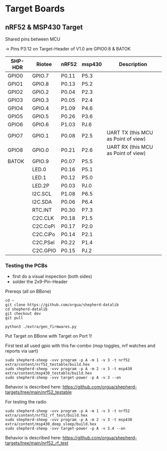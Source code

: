 # Target Boards

## nRF52 & MSP430 Target

Shared pins between MCU

-> Pins P3:12 on Target-Header of V1.0 are GPIO0:8 & BATOK

| SHP-HDR | Riotee   | nRF52 | msp430 | Description                         |
|---------|----------|-------|--------|-------------------------------------|
| GPIO0   | GPIO.7   | P0.11 | P5.3   |                                     |
| GPIO1   | GPIO.8   | P0.13 | P5.2   |                                     |
| GPIO2   | GPIO.2   | P0.04 | P2.3   |                                     |
| GPIO3   | GPIO.3   | P0.05 | P2.4   |                                     |
| GPIO4   | GPIO.4   | P1.09 | P4.6   |                                     |
| GPIO5   | GPIO.5   | P0.26 | P3.6   |                                     |
| GPIO6   | GPIO.6   | P1.03 | PJ.6   |                                     |
| GPIO7   | GPIO.1   | P0.08 | P2.5   | UART TX (this MCU as Point of view) |
| GPIO8   | GPIO.0   | P0.21 | P2.6   | UART RX (this MCU as Point of view) |
| BATOK   | GPIO.9   | P0.07 | P5.5   |                                     |
|         | LED.0    | P0.16 | P5.1   |                                     |
|         | LED.1    | P0.12 | P5.0   |                                     |
|         | LED.2P   | P0.03 | PJ.0   |                                     |
|         | I2C.SCL  | P1.08 | P6.5   |                                     |
|         | I2C.SDA  | P0.06 | P6.4   |                                     |
|         | RTC.INT  | P0.30 | P7.3   |                                     |
|         | C2C.CLK  | P0.18 | P1.5   |                                     |
|         | C2C.CoPi | P0.17 | P2.0   |                                     |
|         | C2C.CiPo | P0.14 | P2.1   |                                     |
|         | C2C.PSel | P0.22 | P1.4   |                                     |
|         | C2C.GPIO | P0.15 | PJ.2   |                                     |

### Testing the PCBs

- first do a visual inspection (both sides)
- solder the 2x9-Pin-Header

Prereqs (all on BBone)

```Shell
cd ~
git clone https://github.com/orgua/shepherd-datalib
cd shepherd-datalib
git checkout dev
git pull

python3 ./extra/gen_firmwares.py
```

Put Target on BBone with Target on Port 1!

First test all used gpio with this fw-combo (msp toggles, nrf watches and reports via uart)

```Shell
sudo shepherd-sheep -vvv program -p A -m 1 -v 3 -t nrf52 extra/content/nrf52_testable/build.hex
sudo shepherd-sheep -vvv program -p A -m 2 -v 3 -t msp430 extra/content/msp430_testable/build.hex
sudo shepherd-sheep -vvv target-power -p A -v 3 --on
```

Behavior is described here: https://github.com/orgua/shepherd-targets/tree/main/nrf52_testable

For testing the radio

```Shell
sudo shepherd-sheep -vvv program -p A -m 1 -v 3 -t nrf52 extra/content/nrf52_rf_test/build.hex
sudo shepherd-sheep -vvv program -p A -m 2 -v 3 -t msp430 extra/content/msp430_deep_sleep/build.hex
sudo shepherd-sheep -vvv target-power -p A -v 3.4 --on
```

Behavior is described here: https://github.com/orgua/shepherd-targets/tree/main/nrf52_rf_test

